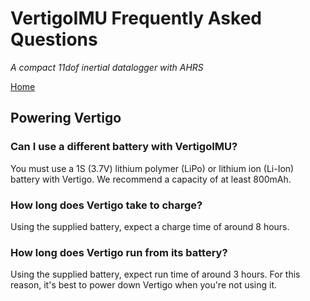 # VertigoIMU Frequently Asked Questions

_A compact 11dof inertial datalogger with AHRS_

[Home](index.md)

## Powering Vertigo

### Can I use a different battery with VertigoIMU? ###

You must use a 1S (3.7V) lithium polymer (LiPo) or lithium ion (Li-Ion) battery
with Vertigo. We recommend a capacity of at least 800mAh.

### How long does Vertigo take to charge? ####

Using the supplied battery, expect a charge time of around 8 hours.

### How long does Vertigo run from its battery? ###

Using the supplied battery, expect run time of around 3 hours. For this reason,
it's best to power down Vertigo when you're not using it.
